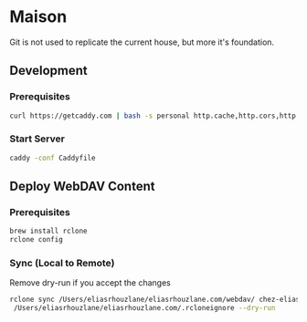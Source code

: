 # Maison

Git is not used to replicate the current house, but more it's foundation.

## Development

### Prerequisites

```bash
curl https://getcaddy.com | bash -s personal http.cache,http.cors,http.nobots,http.ratelimit,http.webdav,http.permission
```

### Start Server

```bash
caddy -conf Caddyfile
```

## Deploy WebDAV Content

### Prerequisites

```bash
brew install rclone
rclone config
```

### Sync (Local to Remote)

Remove dry-run if you accept the changes

```bash
rclone sync /Users/eliasrhouzlane/eliasrhouzlane.com/webdav/ chez-eliasrhouzlane-com: -P --exclude-from
 /Users/eliasrhouzlane/eliasrhouzlane.com/.rcloneignore --dry-run
```